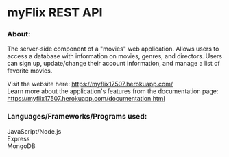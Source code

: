 # myFlix REST API

### About:
The server-side component of a "movies" web application.
Allows users to access a database with information on movies, genres, and directors.
Users can sign up, update/change their account information, and manage a list of favorite movies.

Visit the website here: https://myflix17507.herokuapp.com/  
Learn more about the application's features from the documentation page: https://myflix17507.herokuapp.com/documentation.html  

### Languages/Frameworks/Programs used:
JavaScript/Node.js  
Express  
MongoDB  
